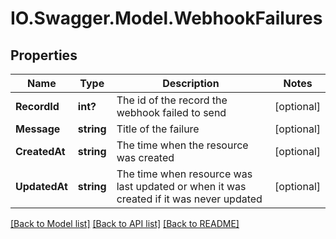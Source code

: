 # IO.Swagger.Model.WebhookFailures
## Properties

Name | Type | Description | Notes
------------ | ------------- | ------------- | -------------
**RecordId** | **int?** | The id of the record the webhook failed to send | [optional] 
**Message** | **string** | Title of the failure | [optional] 
**CreatedAt** | **string** | The time when the resource was created | [optional] 
**UpdatedAt** | **string** | The time when resource was last updated or when it was created if it was never updated | [optional] 

[[Back to Model list]](../README.md#documentation-for-models) [[Back to API list]](../README.md#documentation-for-api-endpoints) [[Back to README]](../README.md)

